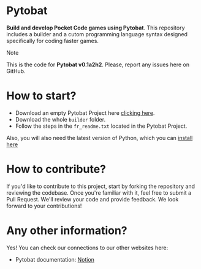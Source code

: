 # Pytobat
**Build and develop Pocket Code games using Pytobat**. This repository includes a builder and a cutom programming language syntax designed specifically for coding faster games.

> [!NOTE]
> This is the code for **Pytobat v0.1a2h2**. Please, report any issues here on GitHub.

# How to start?
- Download an empty Pytobat Project here [clicking here](https://www.mediafire.com/file/aelmz2h7ne8bf5t/Pytobat_Template.zip/file).
- Download the whole `builder` folder.
- Follow the steps in the `fr_readme.txt` located in the Pytobat Project.

Also, you will also need the latest version of Python, which you can [install here](https://www.python.org/downloads/)

# How to contribute?
If you'd like to contribute to this project, start by forking the repository and reviewing the codebase. Once you're familiar with it, feel free to submit a Pull Request. We'll review your code and provide feedback. We look forward to your contributions!

# Any other information?
Yes! You can check our connections to our other websites here:
- Pytobat documentation: [Notion](https://lovely-brass-3bb.notion.site/Pytobat-74d3ef3c397541d89e3c562c5d10c017)